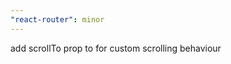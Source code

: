 ```yaml
---
"react-router": minor
---
```


add scrollTo prop to <ScrollRestoration/> for custom scrolling behaviour
